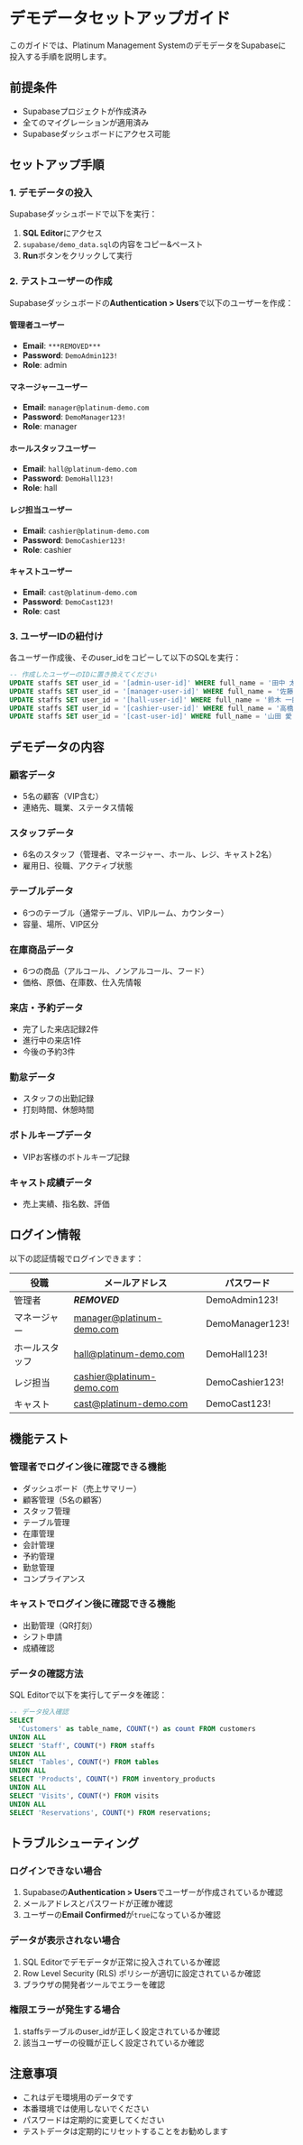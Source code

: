# デモデータセットアップガイド

このガイドでは、Platinum Management SystemのデモデータをSupabaseに投入する手順を説明します。

## 前提条件

- Supabaseプロジェクトが作成済み
- 全てのマイグレーションが適用済み
- Supabaseダッシュボードにアクセス可能

## セットアップ手順

### 1. デモデータの投入

Supabaseダッシュボードで以下を実行：

1. **SQL Editor**にアクセス
2. `supabase/demo_data.sql`の内容をコピー&ペースト
3. **Run**ボタンをクリックして実行

### 2. テストユーザーの作成

Supabaseダッシュボードの**Authentication > Users**で以下のユーザーを作成：

#### 管理者ユーザー

- **Email**: `***REMOVED***`
- **Password**: `DemoAdmin123!`
- **Role**: admin

#### マネージャーユーザー

- **Email**: `manager@platinum-demo.com`
- **Password**: `DemoManager123!`
- **Role**: manager

#### ホールスタッフユーザー

- **Email**: `hall@platinum-demo.com`
- **Password**: `DemoHall123!`
- **Role**: hall

#### レジ担当ユーザー

- **Email**: `cashier@platinum-demo.com`
- **Password**: `DemoCashier123!`
- **Role**: cashier

#### キャストユーザー

- **Email**: `cast@platinum-demo.com`
- **Password**: `DemoCast123!`
- **Role**: cast

### 3. ユーザーIDの紐付け

各ユーザー作成後、そのuser_idをコピーして以下のSQLを実行：

```sql
-- 作成したユーザーのIDに置き換えてください
UPDATE staffs SET user_id = '[admin-user-id]' WHERE full_name = '田中 太郎';
UPDATE staffs SET user_id = '[manager-user-id]' WHERE full_name = '佐藤 花子';
UPDATE staffs SET user_id = '[hall-user-id]' WHERE full_name = '鈴木 一郎';
UPDATE staffs SET user_id = '[cashier-user-id]' WHERE full_name = '高橋 美咲';
UPDATE staffs SET user_id = '[cast-user-id]' WHERE full_name = '山田 愛';
```

## デモデータの内容

### 顧客データ

- 5名の顧客（VIP含む）
- 連絡先、職業、ステータス情報

### スタッフデータ

- 6名のスタッフ（管理者、マネージャー、ホール、レジ、キャスト2名）
- 雇用日、役職、アクティブ状態

### テーブルデータ

- 6つのテーブル（通常テーブル、VIPルーム、カウンター）
- 容量、場所、VIP区分

### 在庫商品データ

- 6つの商品（アルコール、ノンアルコール、フード）
- 価格、原価、在庫数、仕入先情報

### 来店・予約データ

- 完了した来店記録2件
- 進行中の来店1件
- 今後の予約3件

### 勤怠データ

- スタッフの出勤記録
- 打刻時間、休憩時間

### ボトルキープデータ

- VIPお客様のボトルキープ記録

### キャスト成績データ

- 売上実績、指名数、評価

## ログイン情報

以下の認証情報でログインできます：

| 役職           | メールアドレス            | パスワード      |
| -------------- | ------------------------- | --------------- |
| 管理者         | **_REMOVED_**             | DemoAdmin123!   |
| マネージャー   | manager@platinum-demo.com | DemoManager123! |
| ホールスタッフ | hall@platinum-demo.com    | DemoHall123!    |
| レジ担当       | cashier@platinum-demo.com | DemoCashier123! |
| キャスト       | cast@platinum-demo.com    | DemoCast123!    |

## 機能テスト

### 管理者でログイン後に確認できる機能

- ダッシュボード（売上サマリー）
- 顧客管理（5名の顧客）
- スタッフ管理
- テーブル管理
- 在庫管理
- 会計管理
- 予約管理
- 勤怠管理
- コンプライアンス

### キャストでログイン後に確認できる機能

- 出勤管理（QR打刻）
- シフト申請
- 成績確認

### データの確認方法

SQL Editorで以下を実行してデータを確認：

```sql
-- データ投入確認
SELECT
  'Customers' as table_name, COUNT(*) as count FROM customers
UNION ALL
SELECT 'Staff', COUNT(*) FROM staffs
UNION ALL
SELECT 'Tables', COUNT(*) FROM tables
UNION ALL
SELECT 'Products', COUNT(*) FROM inventory_products
UNION ALL
SELECT 'Visits', COUNT(*) FROM visits
UNION ALL
SELECT 'Reservations', COUNT(*) FROM reservations;
```

## トラブルシューティング

### ログインできない場合

1. Supabaseの**Authentication > Users**でユーザーが作成されているか確認
2. メールアドレスとパスワードが正確か確認
3. ユーザーの**Email Confirmed**が`true`になっているか確認

### データが表示されない場合

1. SQL Editorでデモデータが正常に投入されているか確認
2. Row Level Security (RLS) ポリシーが適切に設定されているか確認
3. ブラウザの開発者ツールでエラーを確認

### 権限エラーが発生する場合

1. staffsテーブルのuser_idが正しく設定されているか確認
2. 該当ユーザーの役職が正しく設定されているか確認

## 注意事項

- これはデモ環境用のデータです
- 本番環境では使用しないでください
- パスワードは定期的に変更してください
- テストデータは定期的にリセットすることをお勧めします
